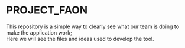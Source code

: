 # PROJECT_FAON
This repository is a simple way to clearly see what our team is doing to make the application work; <br>
Here we will see the files and ideas used to develop the tool.
